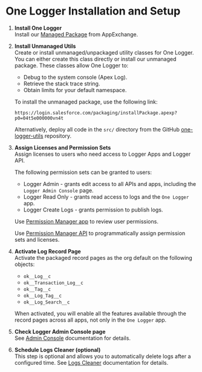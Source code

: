 # One Logger Installation and Setup

1. **Install One Logger**  
   Install our
   [Managed Package](https://appexchange.salesforce.com/appxListingDetail?listingId=a0N4V00000GV75lUAD)
   from AppExchange.

2. **Install Unmanaged Utils**  
   Create or install unmanaged/unpackaged utility classes for One Logger. You
   can either create this class directly or install our unmanaged package. These
   classes allow One Logger to:

    - Debug to the system console (Apex Log).
    - Retrieve the stack trace string.
    - Obtain limits for your default namespace.

    To install the unmanaged package, use the following link:

    ```
    https://login.salesforce.com/packaging/installPackage.apexp?p0=04t5e000000vn4t
    ```

    Alternatively, deploy all code in the `src/` directory from the GitHub
    [one-logger-utils](https://github.com/kratapps/one-logger-utils) repository.

3. **Assign Licenses and Permission Sets**  
   Assign licenses to users who need access to Logger Apps and Logger API.

    The following permission sets can be granted to users:

    - Logger Admin - grants edit access to all APIs and apps, including the
      `Logger Admin Console` page.
    - Logger Read Only - grants read access to logs and the `One Logger` app.
    - Logger Create Logs - grants permission to publish logs.

    Use [Permission Manager app](../ui/permission-manager.md) to review user
    permissions.

    Use [Permission Manager API](../reference/PermissionManager.md) to
    programmatically assign permission sets and licenses.

4. **Activate Log Record Page**  
   Activate the packaged record pages as the org default on the following
   objects:

    - `ok__Log__c`
    - `ok__Transaction_Log__c`
    - `ok__Tag__c`
    - `ok__Log_Tag__c`
    - `ok__Log_Search__c`

    When activated, you will enable all the features available through the
    record pages across all apps, not only in the `One Logger` app.

5. **Check Logger Admin Console page**  
   See [Admin Console](../ui/admin-console.md) documentation for details.

6. **Schedule Logs Cleaner (optional)**  
   This step is optional and allows you to automatically delete logs after a
   configured time. See [Logs Cleaner](../ui/logs-cleaner.md) documentation for
   details.
